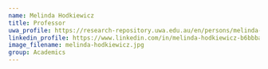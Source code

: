 ```yaml
---
name: Melinda Hodkiewicz
title: Professor
uwa_profile: https://research-repository.uwa.edu.au/en/persons/melinda-hodkiewicz
linkedin_profile: https://www.linkedin.com/in/melinda-hodkiewicz-b6bbba7
image_filename: melinda-hodkiewicz.jpg
group: Academics
---
```

